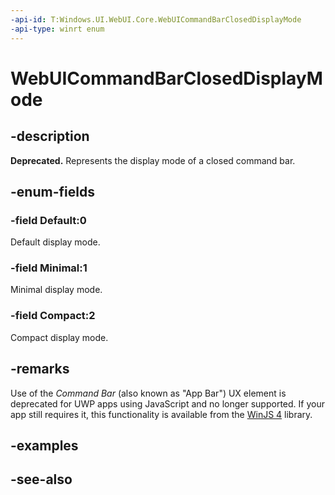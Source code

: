 ```yaml
---
-api-id: T:Windows.UI.WebUI.Core.WebUICommandBarClosedDisplayMode
-api-type: winrt enum
---
```


<!-- Enumeration syntax
public enum Windows.UI.WebUI.Core.WebUICommandBarClosedDisplayMode : int
-->

# WebUICommandBarClosedDisplayMode

## -description
**Deprecated.** Represents the display mode of a closed command bar.

## -enum-fields
### -field Default:0
Default display mode.

### -field Minimal:1
Minimal display mode.

### -field Compact:2
Compact display mode.

## -remarks
Use of the *Command Bar* (also known as "App Bar") UX element is deprecated for UWP apps using JavaScript and no longer supported.
If your app still requires it, this functionality is available from the [WinJS 4](http://try.buildwinjs.com/#get) library.

## -examples

## -see-also